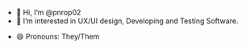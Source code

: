 - 👋 Hi, I’m @pnrop02
- 👀 I’m interested in UX/UI design, Developing and Testing Software.
<!-- 🌱 I’m currently learning ...
- 💞️ I’m looking to collaborate on ...
- 📫 How to reach me ...
- ⚡ Fun fact: ... -->
- 😄 Pronouns: They/Them


<!---
pnrop02/pnrop02 is a ✨ special ✨ repository because its `README.md` (this file) appears on your GitHub profile.
You can click the Preview link to take a look at your changes.
--->
